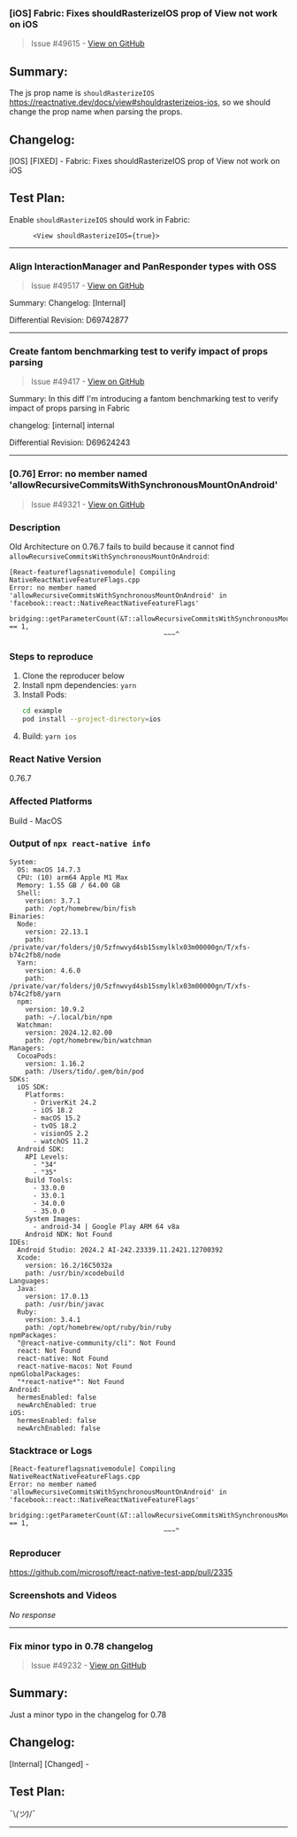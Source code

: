 ### [iOS] Fabric: Fixes shouldRasterizeIOS prop of View not work on iOS

> Issue #49615 - [View on GitHub](https://github.com/facebook/react-native/pull/49615)

## Summary:

The js prop name is `shouldRasterizeIOS` https://reactnative.dev/docs/view#shouldrasterizeios-ios, so we should change the prop name when parsing the props. 

## Changelog:

[IOS] [FIXED] - Fabric: Fixes shouldRasterizeIOS prop of View not work on iOS

## Test Plan:

Enable `shouldRasterizeIOS` should work in Fabric:
```
      <View shouldRasterizeIOS={true}>
```


---

### Align InteractionManager and PanResponder types with OSS

> Issue #49517 - [View on GitHub](https://github.com/facebook/react-native/pull/49517)

Summary: Changelog: [Internal]

Differential Revision: D69742877




---

### Create fantom benchmarking test to verify impact of props parsing

> Issue #49417 - [View on GitHub](https://github.com/facebook/react-native/pull/49417)

Summary:
In this diff I'm introducing a fantom benchmarking test to verify impact of props parsing in Fabric

changelog: [internal] internal

Differential Revision: D69624243




---

### [0.76] Error: no member named 'allowRecursiveCommitsWithSynchronousMountOnAndroid'

> Issue #49321 - [View on GitHub](https://github.com/facebook/react-native/issues/49321)

### Description

Old Architecture on 0.76.7 fails to build because it cannot find `allowRecursiveCommitsWithSynchronousMountOnAndroid`:

```
[React-featureflagsnativemodule] Compiling NativeReactNativeFeatureFlags.cpp
Error: no member named 'allowRecursiveCommitsWithSynchronousMountOnAndroid' in 'facebook::react::NativeReactNativeFeatureFlags'
          bridging::getParameterCount(&T::allowRecursiveCommitsWithSynchronousMountOnAndroid) == 1,
                                       ~~~^
```

### Steps to reproduce

1. Clone the reproducer below
2. Install npm dependencies: `yarn`
3. Install Pods:
    ```sh
    cd example
    pod install --project-directory=ios
    ```
4. Build: `yarn ios`

### React Native Version

0.76.7

### Affected Platforms

Build - MacOS

### Output of `npx react-native info`

```text
System:
  OS: macOS 14.7.3
  CPU: (10) arm64 Apple M1 Max
  Memory: 1.55 GB / 64.00 GB
  Shell:
    version: 3.7.1
    path: /opt/homebrew/bin/fish
Binaries:
  Node:
    version: 22.13.1
    path: /private/var/folders/j0/5zfnwvyd4sb15smylklx03m00000gn/T/xfs-b74c2fb8/node
  Yarn:
    version: 4.6.0
    path: /private/var/folders/j0/5zfnwvyd4sb15smylklx03m00000gn/T/xfs-b74c2fb8/yarn
  npm:
    version: 10.9.2
    path: ~/.local/bin/npm
  Watchman:
    version: 2024.12.02.00
    path: /opt/homebrew/bin/watchman
Managers:
  CocoaPods:
    version: 1.16.2
    path: /Users/tido/.gem/bin/pod
SDKs:
  iOS SDK:
    Platforms:
      - DriverKit 24.2
      - iOS 18.2
      - macOS 15.2
      - tvOS 18.2
      - visionOS 2.2
      - watchOS 11.2
  Android SDK:
    API Levels:
      - "34"
      - "35"
    Build Tools:
      - 33.0.0
      - 33.0.1
      - 34.0.0
      - 35.0.0
    System Images:
      - android-34 | Google Play ARM 64 v8a
    Android NDK: Not Found
IDEs:
  Android Studio: 2024.2 AI-242.23339.11.2421.12700392
  Xcode:
    version: 16.2/16C5032a
    path: /usr/bin/xcodebuild
Languages:
  Java:
    version: 17.0.13
    path: /usr/bin/javac
  Ruby:
    version: 3.4.1
    path: /opt/homebrew/opt/ruby/bin/ruby
npmPackages:
  "@react-native-community/cli": Not Found
  react: Not Found
  react-native: Not Found
  react-native-macos: Not Found
npmGlobalPackages:
  "*react-native*": Not Found
Android:
  hermesEnabled: false
  newArchEnabled: true
iOS:
  hermesEnabled: false
  newArchEnabled: false
```

### Stacktrace or Logs

```text
[React-featureflagsnativemodule] Compiling NativeReactNativeFeatureFlags.cpp
Error: no member named 'allowRecursiveCommitsWithSynchronousMountOnAndroid' in 'facebook::react::NativeReactNativeFeatureFlags'
          bridging::getParameterCount(&T::allowRecursiveCommitsWithSynchronousMountOnAndroid) == 1,
                                       ~~~^
```

### Reproducer

https://github.com/microsoft/react-native-test-app/pull/2335

### Screenshots and Videos

_No response_

---

### Fix minor typo in 0.78 changelog

> Issue #49232 - [View on GitHub](https://github.com/facebook/react-native/pull/49232)

## Summary:

Just a minor typo in the changelog for 0.78

## Changelog:

[Internal] [Changed] -

## Test Plan:

¯\\_(ツ)_/¯


---

